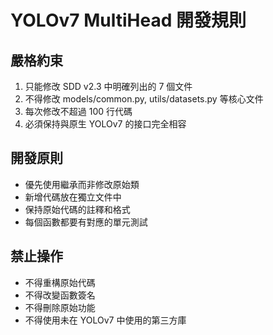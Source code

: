 # YOLOv7 MultiHead 開發規則

## 嚴格約束
1. 只能修改 SDD v2.3 中明確列出的 7 個文件
2. 不得修改 models/common.py, utils/datasets.py 等核心文件
3. 每次修改不超過 100 行代碼
4. 必須保持與原生 YOLOv7 的接口完全相容

## 開發原則
- 優先使用繼承而非修改原始類
- 新增代碼放在獨立文件中
- 保持原始代碼的註釋和格式
- 每個函數都要有對應的單元測試

## 禁止操作
- 不得重構原始代碼
- 不得改變函數簽名
- 不得刪除原始功能
- 不得使用未在 YOLOv7 中使用的第三方庫